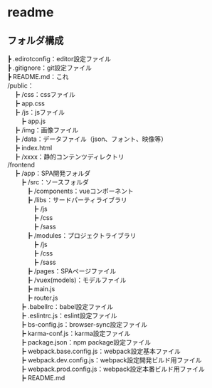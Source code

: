 # readme

## フォルダ構成
┣ .edirotconfig：editor設定ファイル  
┣ .gitignore：git設定ファイル  
┣ README.md：これ  
/public：  
　┣ /css：cssファイル  
  　┣ app.css  
　┣ /js：jsファイル   
　　┣ app.js  
　┣ /img：画像ファイル  
　┣ /data：データファイル（json、フォント、映像等）  
　┣ index.html  
　┣ /xxxx：静的コンテンツディレクトリ  
/frontend  
　┣ /app：SPA開発フォルダ  
　　┣ /src：ソースフォルダ  
　　　┣ /components：vueコンポーネント  
　　　┣ /libs：サードパーティライブラリ  
　　　　┣ /js  
　　　　┣ /css  
　　　　┣ /sass  
　　　┣ /modules：プロジェクトライブラリ  
　　　　┣ /js  
　　　　┣ /css  
　　　　┣ /sass  
　　　┣ /pages：SPAページファイル  
　　　┣ /vuex(models)：モデルファイル  
　　　┣ main.js  
　　　┣ router.js  
　　┣ .babellrc：babel設定ファイル  
　　┣ .eslintrc.js：eslint設定ファイル  
　　┣ bs-config.js：browser-sync設定ファイル  
　　┣ karma-conf.js：karma設定ファイル  
　　┣ package.json：npm package設定ファイル  
　　┣ webpack.base.config.js：webpack設定基本ファイル  
　　┣ webpack.dev.config.js：webpack設定開発ビルド用ファイル  
　　┣ webpack.prod.config.js：webpack設定本番ビルド用ファイル  
　　┣ README.md  
